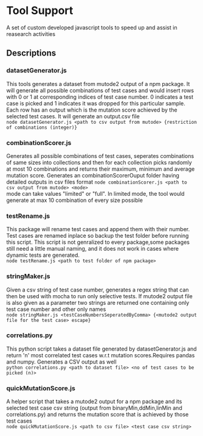 # Tool Support
A set of custom developed javascript tools to speed up and assist in reasearch activities  
## Descriptions
### datasetGenerator.js
This tools generates a dataset from mutode2 output of a npm package. It will generate all possible combinations of test cases and would insert rows with 0 or 1 at corresponding indices of test case number. 0 indicates a test case is picked and 1 indicates it was dropped for this particular sample. Each row has an output which is the mutation score achieved by the selected test cases. It will generate an output.csv file  
`node datasetGenerator.js <path to csv output from mutode> {restriction of combinations (integer)}`

### combinationScorer.js
Generates all possible combinations of test cases, seperates combinations of same sizes into collections and then for each collection picks randomly at most 10 combinations and returns their maximum, minimum and average mutation score. Generates an combinationScorerOuput folder having detailed outputs in csv files format 
`node combinationScorer.js <path to csv output from mutode> <mode>`   
mode can take values "limited" or "full". In limited mode, the tool would generate at max 10 combination of every size possible

### testRename.js
This package will rename test cases and append them with their number. Test cases are renamed inplace so backup the test folder before running this script. This script is not genralized to every package,some packages still need a little manual naming, and it does not work in cases where dynamic tests are generated.  
`node testRename.js <path to test folder of npm package>`

### stringMaker.js
Given a csv string of test case number, generates a regex string that can then be used with mocha to run only selective tests. If mutode2 output file is also given as a parameter two strings are returned one containing only test case number and other only names  
`node stringMaker.js <testCaseNumbersSeperatedByComma> {<mutode2 output file for the test case> escape}`

### correlations.py
This python script takes a dataset file generated by datasetGenerator.js and return 'n' most correlated test cases w.r.t mutation scores.Requires pandas and numpy. Generates a CSV output as well    
`python correlations.py <path to dataset file> <no of test cases to be picked (n)>`

### quickMutationScore.js
A helper script that takes a mutode2 output for a npm package and its selected test case csv string (output from binaryMin,ddMin,linMin and correlations.py) and returns the mutation score that is achieved by those test cases   
`node quickMutationScore.js <path to csv file> <test case csv string> `

